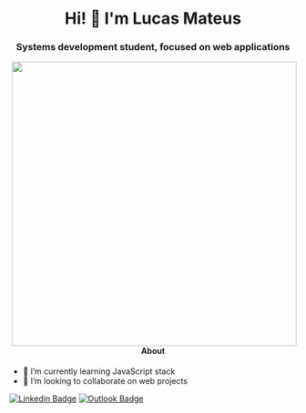 <h1 align="center">Hi! 👋 I'm Lucas Mateus</h1>
<h3 align="center">Systems development student, focused on web applications</h3>
<img src="https://cdn.dribbble.com/users/1355613/screenshots/10374655/media/5691629ca1e7389c34a9c0dae158b976.gif" alt="" width = 500vw align=right>
<h4 align="center">About</h4>
  
  
- 🌱 I’m currently learning JavaScript stack
- 👯 I’m looking to collaborate on web projects


[![Linkedin Badge](https://img.shields.io/badge/-Linkedin-6633cc?style=flat-square&logo=Linkedin&logoColor=white&link=https://https://www.linkedin.com/in/lucas-mateus-770219198/)](https://www.linkedin.com/in/lucas-mateus-770219198/) [![Outlook Badge](https://img.shields.io/badge/-Contato-6633cc?style=flat-square&logo=microsoft%20outlook&logoColor=white&link=mailto:lucas-mateus.dc@hotmail.com)](mailto:lucas-mateus.dc@hotmail.com)
